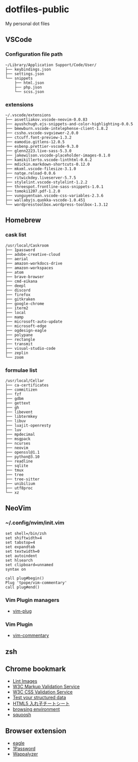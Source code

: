 # dotfiles-public
My personal dot files

## VSCode
### Configuration file path

```
~/Library/Application Support/Code/User/
├── keybindings.json
├── settings.json
└── snippets
    ├── html.json
    ├── php.json
    └── scss.json
```

### extensions

```
~/.vscode/extensions
├── asvetliakov.vscode-neovim-0.0.83
├── ayushchugh.ejs-snippets-and-color-highlighting-0.0.5
├── bmewburn.vscode-intelephense-client-1.8.2
├── cssho.vscode-svgviewer-2.0.0
├── ctcuff.font-preview-1.3.2
├── eamodio.gitlens-12.0.5
├── esbenp.prettier-vscode-9.3.0
├── glenn2223.live-sass-5.3.0
├── jakewilson.vscode-placeholder-images-0.1.0
├── kamikillerto.vscode-linthtml-0.6.2
├── mdickin.markdown-shortcuts-0.12.0
├── mkxml.vscode-filesize-3.1.0
├── natqe.reload-0.0.6
├── ritwickdey.liveserver-5.7.5
├── stylelint.vscode-stylelint-1.2.2
├── threespot.frontline-sass-snippets-1.0.1
├── tomoki1207.pdf-1.2.0
├── vunguyentuan.vscode-css-variables-2.3.6
├── wallabyjs.quokka-vscode-1.0.451
└── wordpresstoolbox.wordpress-toolbox-1.3.12
```

## Homebrew

### cask list

```
/usr/local/Caskroom
├── 1password
├── adobe-creative-cloud
├── aerial
├── amazon-workdocs-drive
├── amazon-workspaces
├── atom
├── brave-browser
├── cmd-eikana
├── deepl
├── discord
├── firefox
├── gitkraken
├── google-chrome
├── iterm2
├── local
├── mamp
├── microsoft-auto-update
├── microsoft-edge
├── ogdesign-eagle
├── polypane
├── rectangle
├── transmit
├── visual-studio-code
├── zeplin
└── zoom
```

### formulae list

```
/usr/local/Cellar
├── ca-certificates
├── commitizen
├── fzf
├── gdbm
├── gettext
├── gh
├── libevent
├── libtermkey
├── libuv
├── luajit-openresty
├── luv
├── mpdecimal
├── msgpack
├── ncurses
├── neovim
├── openssl@1.1
├── python@3.10
├── readline
├── sqlite
├── tmux
├── tree
├── tree-sitter
├── unibilium
├── utf8proc
└── xz
```

## NeoVim

### ~/.config/nvim/init.vim

```
set shell=/bin/zsh
set shiftwidth=4
set tabstop=4
set expandtab
set textwidth=0
set autoindent
set hlsearch
set clipboard=unnamed
syntax on

call plug#begin()
Plug 'tpope/vim-commentary'
call plug#end()
```

### Vim Plugin managers

- [vim-plug](https://github.com/junegunn/vim-plug)

### Vim Plugin

- [vim-commentary](https://github.com/tpope/vim-commentary)


## zsh


## Chrome bookmark
- [Lint Images](https://ausi.github.io/respimagelint/)
- [W3C Markup Validation Service](https://validator.w3.org/)
- [W3C CSS Validation Service](https://jigsaw.w3.org/css-validator/)
- [Test your structured data](https://developers.google.com/search/docs/advanced/structured-data)
- [HTML5 入れ子チートシート](https://yoshikawaweb.com/element/)
- [browsing environment](https://env.mount.jp/)
- [squoosh](https://squoosh.app/)

## Browser extension
- [eagle](https://env.mount.jp/)
- [1Password](https://support.1password.com/getting-started-browser/)
- [Wappalyzer](https://chrome.google.com/webstore/detail/wappalyzer-technology-pro/gppongmhjkpfnbhagpmjfkannfbllamg)
